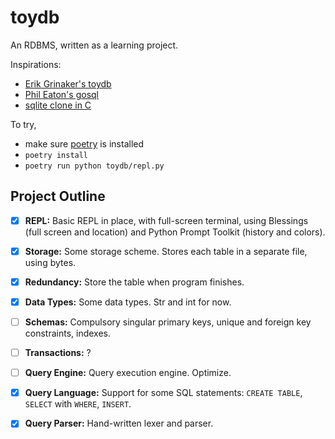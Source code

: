 # toydb

An RDBMS, written as a learning project.

Inspirations:
- [Erik Grinaker's toydb](https://github.com/erikgrinaker/toydb)
- [Phil Eaton's gosql](https://notes.eatonphil.com/database-basics.html)
- [sqlite clone in C](https://cstack.github.io/db_tutorial/)

To try,
- make sure [poetry](https://github.com/python-poetry/poetry) is installed
- ``poetry install``
- ``poetry run python toydb/repl.py``


## Project Outline

- [x] **REPL:** Basic REPL in place, with full-screen terminal, using Blessings (full screen and location) and Python Prompt Toolkit (history and colors).

- [x] **Storage:** Some storage scheme. Stores each table in a separate file, using bytes.

- [x] **Redundancy:** Store the table when program finishes.

- [x] **Data Types:** Some data types. Str and int for now.

- [ ] **Schemas:** Compulsory singular primary keys, unique and foreign key constraints, indexes.

- [ ] **Transactions:** ?

- [ ] **Query Engine:** Query execution engine. Optimize.

- [x] **Query Language:** Support for some SQL statements: `CREATE TABLE`, `SELECT` with `WHERE`, `INSERT`.

- [x] **Query Parser:** Hand-written lexer and parser.
